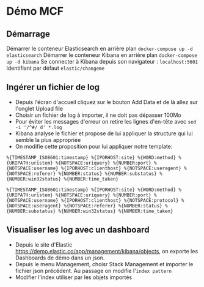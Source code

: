 # Démo MCF

## Démarrage
Démarrer le conteneur Elasticsearch en arrière plan ```docker-compose up -d elasticsearch```
Démarrer le conteneur Kibana en arrière plan ```docker-compose up -d kibana```
Se connecter à Kibana depuis son navigateur : ```localhost:5601``` Identifiant par défaut ```elastic/changeme```

## Ingérer un fichier de log

* Depuis l'écran d'accueil cliquez sur le bouton Add Data et de là allez sur l'onglet Upload file
* Choisir un fichier de log à importer, il ne doit pas dépasser 100Mo
* Pour éviter les messages d'erreur on retire les lignes d'en-tête avec ```sed -i '/^#/ d' *.log```
* Kibana analyse le fichier et propose de lui appliquer la structure qui lui semble la plus appropriée
* On modifie cette proposition pour lui appliquer notre template:

```
%{TIMESTAMP_ISO8601:timestamp} %{IPORHOST:site} %{WORD:method} %{URIPATH:uristem} %{NOTSPACE:uriquery} %{NUMBER:port} %{NOTSPACE:username} %{IPORHOST:clienthost} %{NOTSPACE:useragent} %{NOTSPACE:referer} %{NUMBER:status} %{NUMBER:substatus} %{NUMBER:win32status} %{NUMBER:time_taken}

%{TIMESTAMP_ISO8601:timestamp} %{IPORHOST:site} %{WORD:method} %{URIPATH:uristem} %{NOTSPACE:uriquery} %{NUMBER:port} %{NOTSPACE:username} %{IPORHOST:clienthost} %{NOTSPACE:protocol} %{NOTSPACE:useragent} %{NOTSPACE:referer} %{NUMBER:status} %{NUMBER:substatus} %{NUMBER:win32status} %{NUMBER:time_taken}
```

## Visualiser les log avec un dashboard

* Depuis le site d'Elastic https://demo.elastic.co/app/management/kibana/objects, on exporte les Dashboards de démo dans un json.
* Depuis le menu Management, choisr Stack Management et importer le fichier json précédent. Au passage on modifie l'```index pattern```
* Modifier l'index utiliser par les objets importés
